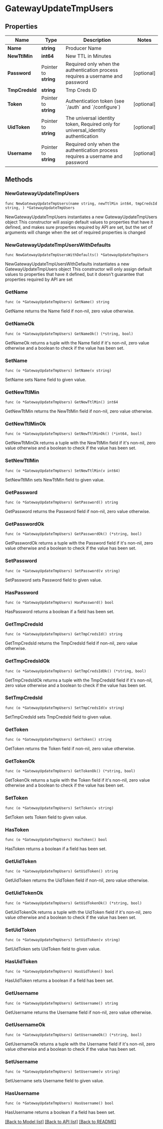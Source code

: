 # GatewayUpdateTmpUsers

## Properties

Name | Type | Description | Notes
------------ | ------------- | ------------- | -------------
**Name** | **string** | Producer Name | 
**NewTtlMin** | **int64** | New TTL in Minutes | 
**Password** | Pointer to **string** | Required only when the authentication process requires a username and password | [optional] 
**TmpCredsId** | **string** | Tmp Creds ID | 
**Token** | Pointer to **string** | Authentication token (see &#x60;/auth&#x60; and &#x60;/configure&#x60;) | [optional] 
**UidToken** | Pointer to **string** | The universal identity token, Required only for universal_identity authentication | [optional] 
**Username** | Pointer to **string** | Required only when the authentication process requires a username and password | [optional] 

## Methods

### NewGatewayUpdateTmpUsers

`func NewGatewayUpdateTmpUsers(name string, newTtlMin int64, tmpCredsId string, ) *GatewayUpdateTmpUsers`

NewGatewayUpdateTmpUsers instantiates a new GatewayUpdateTmpUsers object
This constructor will assign default values to properties that have it defined,
and makes sure properties required by API are set, but the set of arguments
will change when the set of required properties is changed

### NewGatewayUpdateTmpUsersWithDefaults

`func NewGatewayUpdateTmpUsersWithDefaults() *GatewayUpdateTmpUsers`

NewGatewayUpdateTmpUsersWithDefaults instantiates a new GatewayUpdateTmpUsers object
This constructor will only assign default values to properties that have it defined,
but it doesn't guarantee that properties required by API are set

### GetName

`func (o *GatewayUpdateTmpUsers) GetName() string`

GetName returns the Name field if non-nil, zero value otherwise.

### GetNameOk

`func (o *GatewayUpdateTmpUsers) GetNameOk() (*string, bool)`

GetNameOk returns a tuple with the Name field if it's non-nil, zero value otherwise
and a boolean to check if the value has been set.

### SetName

`func (o *GatewayUpdateTmpUsers) SetName(v string)`

SetName sets Name field to given value.


### GetNewTtlMin

`func (o *GatewayUpdateTmpUsers) GetNewTtlMin() int64`

GetNewTtlMin returns the NewTtlMin field if non-nil, zero value otherwise.

### GetNewTtlMinOk

`func (o *GatewayUpdateTmpUsers) GetNewTtlMinOk() (*int64, bool)`

GetNewTtlMinOk returns a tuple with the NewTtlMin field if it's non-nil, zero value otherwise
and a boolean to check if the value has been set.

### SetNewTtlMin

`func (o *GatewayUpdateTmpUsers) SetNewTtlMin(v int64)`

SetNewTtlMin sets NewTtlMin field to given value.


### GetPassword

`func (o *GatewayUpdateTmpUsers) GetPassword() string`

GetPassword returns the Password field if non-nil, zero value otherwise.

### GetPasswordOk

`func (o *GatewayUpdateTmpUsers) GetPasswordOk() (*string, bool)`

GetPasswordOk returns a tuple with the Password field if it's non-nil, zero value otherwise
and a boolean to check if the value has been set.

### SetPassword

`func (o *GatewayUpdateTmpUsers) SetPassword(v string)`

SetPassword sets Password field to given value.

### HasPassword

`func (o *GatewayUpdateTmpUsers) HasPassword() bool`

HasPassword returns a boolean if a field has been set.

### GetTmpCredsId

`func (o *GatewayUpdateTmpUsers) GetTmpCredsId() string`

GetTmpCredsId returns the TmpCredsId field if non-nil, zero value otherwise.

### GetTmpCredsIdOk

`func (o *GatewayUpdateTmpUsers) GetTmpCredsIdOk() (*string, bool)`

GetTmpCredsIdOk returns a tuple with the TmpCredsId field if it's non-nil, zero value otherwise
and a boolean to check if the value has been set.

### SetTmpCredsId

`func (o *GatewayUpdateTmpUsers) SetTmpCredsId(v string)`

SetTmpCredsId sets TmpCredsId field to given value.


### GetToken

`func (o *GatewayUpdateTmpUsers) GetToken() string`

GetToken returns the Token field if non-nil, zero value otherwise.

### GetTokenOk

`func (o *GatewayUpdateTmpUsers) GetTokenOk() (*string, bool)`

GetTokenOk returns a tuple with the Token field if it's non-nil, zero value otherwise
and a boolean to check if the value has been set.

### SetToken

`func (o *GatewayUpdateTmpUsers) SetToken(v string)`

SetToken sets Token field to given value.

### HasToken

`func (o *GatewayUpdateTmpUsers) HasToken() bool`

HasToken returns a boolean if a field has been set.

### GetUidToken

`func (o *GatewayUpdateTmpUsers) GetUidToken() string`

GetUidToken returns the UidToken field if non-nil, zero value otherwise.

### GetUidTokenOk

`func (o *GatewayUpdateTmpUsers) GetUidTokenOk() (*string, bool)`

GetUidTokenOk returns a tuple with the UidToken field if it's non-nil, zero value otherwise
and a boolean to check if the value has been set.

### SetUidToken

`func (o *GatewayUpdateTmpUsers) SetUidToken(v string)`

SetUidToken sets UidToken field to given value.

### HasUidToken

`func (o *GatewayUpdateTmpUsers) HasUidToken() bool`

HasUidToken returns a boolean if a field has been set.

### GetUsername

`func (o *GatewayUpdateTmpUsers) GetUsername() string`

GetUsername returns the Username field if non-nil, zero value otherwise.

### GetUsernameOk

`func (o *GatewayUpdateTmpUsers) GetUsernameOk() (*string, bool)`

GetUsernameOk returns a tuple with the Username field if it's non-nil, zero value otherwise
and a boolean to check if the value has been set.

### SetUsername

`func (o *GatewayUpdateTmpUsers) SetUsername(v string)`

SetUsername sets Username field to given value.

### HasUsername

`func (o *GatewayUpdateTmpUsers) HasUsername() bool`

HasUsername returns a boolean if a field has been set.


[[Back to Model list]](../README.md#documentation-for-models) [[Back to API list]](../README.md#documentation-for-api-endpoints) [[Back to README]](../README.md)



